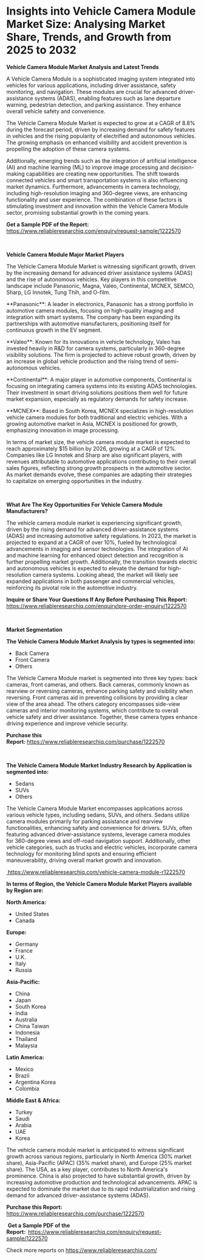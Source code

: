 <p><h1>Insights into Vehicle Camera Module Market Size: Analysing Market Share, Trends, and Growth from 2025 to 2032</h1></p><p><strong>Vehicle Camera Module Market Analysis and Latest Trends</strong></p>
<p><p>A Vehicle Camera Module is a sophisticated imaging system integrated into vehicles for various applications, including driver assistance, safety monitoring, and navigation. These modules are crucial for advanced driver-assistance systems (ADAS), enabling features such as lane departure warning, pedestrian detection, and parking assistance. They enhance overall vehicle safety and convenience.</p><p>The Vehicle Camera Module Market is expected to grow at a CAGR of 8.8% during the forecast period, driven by increasing demand for safety features in vehicles and the rising popularity of electrified and autonomous vehicles. The growing emphasis on enhanced visibility and accident prevention is propelling the adoption of these camera systems.</p><p>Additionally, emerging trends such as the integration of artificial intelligence (AI) and machine learning (ML) to improve image processing and decision-making capabilities are creating new opportunities. The shift towards connected vehicles and smart transportation systems is also influencing market dynamics. Furthermore, advancements in camera technology, including high-resolution imaging and 360-degree views, are enhancing functionality and user experience. The combination of these factors is stimulating investment and innovation within the Vehicle Camera Module sector, promising substantial growth in the coming years.</p></p>
<p><strong>Get a Sample PDF of the Report:&nbsp;</strong> <a href="https://www.reliableresearchiq.com/enquiry/request-sample/1222570?utm_campaign=3202&utm_medium=2&utm_source=Github&utm_content=ia&utm_term=31032025&utm_id=vehicle-camera-module">https://www.reliableresearchiq.com/enquiry/request-sample/1222570</a></p>
<p>&nbsp;</p>
<p><strong>Vehicle Camera Module Major Market Players</strong></p>
<p><p>The Vehicle Camera Module Market is witnessing significant growth, driven by the increasing demand for advanced driver assistance systems (ADAS) and the rise of autonomous vehicles. Key players in this competitive landscape include Panasonic, Magna, Valeo, Continental, MCNEX, SEMCO, Sharp, LG Innotek, Tung Thih, and O-film.</p><p>**Panasonic**: A leader in electronics, Panasonic has a strong portfolio in automotive camera modules, focusing on high-quality imaging and integration with smart systems. The company has been expanding its partnerships with automotive manufacturers, positioning itself for continuous growth in the EV segment.</p><p>**Valeo**: Known for its innovations in vehicle technology, Valeo has invested heavily in R&D for camera systems, particularly in 360-degree visibility solutions. The firm is projected to achieve robust growth, driven by an increase in global vehicle production and the rising trend of semi-autonomous vehicles.</p><p>**Continental**: A major player in automotive components, Continental is focusing on integrating camera systems into its existing ADAS technologies. Their investment in smart driving solutions positions them well for future market expansion, especially as regulatory demands for safety increase.</p><p>**MCNEX**: Based in South Korea, MCNEX specializes in high-resolution vehicle camera modules for both traditional and electric vehicles. With a growing automotive market in Asia, MCNEX is positioned for growth, emphasizing innovation in image processing.</p><p>In terms of market size, the vehicle camera module market is expected to reach approximately $15 billion by 2026, growing at a CAGR of 12%. Companies like LG Innotek and Sharp are also significant players, with revenues attributable to automotive applications contributing to their overall sales figures, reflecting strong growth prospects in the automotive sector. As market demands evolve, these companies are adapting their strategies to capitalize on emerging opportunities in the industry.</p></p>
<p>&nbsp;</p>
<p><strong>What Are The Key Opportunities For Vehicle Camera Module Manufacturers?</strong></p>
<p><p>The vehicle camera module market is experiencing significant growth, driven by the rising demand for advanced driver-assistance systems (ADAS) and increasing automotive safety regulations. In 2023, the market is projected to expand at a CAGR of over 10%, fueled by technological advancements in imaging and sensor technologies. The integration of AI and machine learning for enhanced object detection and recognition is further propelling market growth. Additionally, the transition towards electric and autonomous vehicles is expected to elevate the demand for high-resolution camera systems. Looking ahead, the market will likely see expanded applications in both passenger and commercial vehicles, reinforcing its pivotal role in the automotive industry.</p></p>
<p><strong>Inquire or Share Your Questions If Any Before Purchasing This Report:</strong> <a href="https://www.reliableresearchiq.com/enquiry/pre-order-enquiry/1222570?utm_campaign=3202&utm_medium=2&utm_source=Github&utm_content=ia&utm_term=31032025&utm_id=vehicle-camera-module">https://www.reliableresearchiq.com/enquiry/pre-order-enquiry/1222570</a></p>
<p>&nbsp;</p>
<p><strong>Market Segmentation</strong></p>
<p><strong>The Vehicle Camera Module Market Analysis by types is segmented into:</strong></p>
<p><ul><li>Back Camera</li><li>Front Camera</li><li>Others</li></ul></p>
<p><p>The Vehicle Camera Module market is segmented into three key types: back cameras, front cameras, and others. Back cameras, commonly known as rearview or reversing cameras, enhance parking safety and visibility when reversing. Front cameras aid in preventing collisions by providing a clear view of the area ahead. The others category encompasses side-view cameras and interior monitoring systems, which contribute to overall vehicle safety and driver assistance. Together, these camera types enhance driving experience and improve vehicle security.</p></p>
<p><strong>Purchase this Report:&nbsp;</strong><a href="https://www.reliableresearchiq.com/purchase/1222570?utm_campaign=3202&utm_medium=2&utm_source=Github&utm_content=ia&utm_term=31032025&utm_id=vehicle-camera-module">https://www.reliableresearchiq.com/purchase/1222570</a></p>
<p>&nbsp;</p>
<p><strong>The Vehicle Camera Module Market Industry Research by Application is segmented into:</strong></p>
<p><ul><li>Sedans</li><li>SUVs</li><li>Others</li></ul></p>
<p><p>The Vehicle Camera Module Market encompasses applications across various vehicle types, including sedans, SUVs, and others. Sedans utilize camera modules primarily for parking assistance and rearview functionalities, enhancing safety and convenience for drivers. SUVs, often featuring advanced driver-assistance systems, leverage camera modules for 360-degree views and off-road navigation support. Additionally, other vehicle categories, such as trucks and electric vehicles, incorporate camera technology for monitoring blind spots and ensuring efficient maneuverability, driving overall market growth and innovation.</p></p>
<p><a href="https://www.reliableresearchiq.com/vehicle-camera-module-r1222570?utm_campaign=3202&utm_medium=2&utm_source=Github&utm_content=ia&utm_term=31032025&utm_id=vehicle-camera-module">&nbsp;https://www.reliableresearchiq.com/vehicle-camera-module-r1222570</a></p>
<p><strong>In terms of Region, the Vehicle Camera Module Market Players available by Region are:</strong></p>
<p>
    <p> <strong> North America: </strong>
        <ul>
            <li>United States</li>
            <li>Canada</li>
        </ul>
        </p> 
    <p> <strong> Europe: </strong>
        <ul>
            <li>Germany</li>
            <li>France</li>
            <li>U.K.</li>
            <li>Italy</li>
            <li>Russia</li>
        </ul>
        </p> 
    <p> <strong> Asia-Pacific: </strong>
        <ul>
            <li>China</li>
            <li>Japan</li>
            <li>South Korea</li>
            <li>India</li>
            <li>Australia</li>
            <li>China Taiwan</li>
            <li>Indonesia</li>
            <li>Thailand</li>
            <li>Malaysia</li>
        </ul>
        </p> 
    <p> <strong> Latin America: </strong>
        <ul>
            <li>Mexico</li>
            <li>Brazil</li>
            <li>Argentina Korea</li>
            <li>Colombia</li>
        </ul>
        </p> 
    <p> <strong> Middle East & Africa: </strong>
        <ul>
            <li>Turkey</li>
            <li>Saudi</li>
            <li>Arabia</li>
            <li>UAE</li>
            <li>Korea</li>
        </ul>
    </p>
    </p>
<p><p>The vehicle camera module market is anticipated to witness significant growth across various regions, particularly in North America (30% market share), Asia-Pacific (APAC) (35% market share), and Europe (25% market share). The USA, as a key player, contributes to North America's prominence. China is also projected to have substantial growth, driven by increasing automotive production and technological advancements. APAC is expected to dominate the market due to its rapid industrialization and rising demand for advanced driver-assistance systems (ADAS).</p></p>
<p><strong>Purchase this Report: </strong><a href="https://www.reliableresearchiq.com/purchase/1222570?utm_campaign=3202&utm_medium=2&utm_source=Github&utm_content=ia&utm_term=31032025&utm_id=vehicle-camera-module">https://www.reliableresearchiq.com/purchase/1222570</a></p>
<p>&nbsp;<strong>Get a Sample PDF of the Report:&nbsp;&nbsp;</strong><a href="https://www.reliableresearchiq.com/enquiry/request-sample/1222570?utm_campaign=3202&utm_medium=2&utm_source=Github&utm_content=ia&utm_term=31032025&utm_id=vehicle-camera-module">https://www.reliableresearchiq.com/enquiry/request-sample/1222570</a></p>
<p><strong></strong></p>
<p>Check more reports on <a href="https://www.reliableresearchiq.com/?utm_campaign=3202&utm_medium=2&utm_source=Github&utm_content=ia&utm_term=31032025&utm_id=vehicle-camera-module">https://www.reliableresearchiq.com/</a></p>